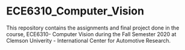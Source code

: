 # ECE6310_Computer_Vision
This repository contains the assignments and final project done in the course, ECE6310- Computer Vision during the Fall Semester 2020 at Clemson Univerity - International Center for Automotive Research.
